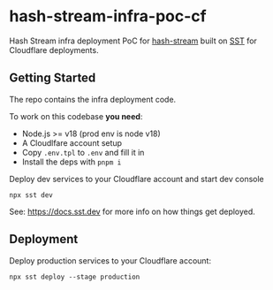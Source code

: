 # hash-stream-infra-poc-cf

Hash Stream infra deployment PoC for [hash-stream] built on [SST] for Cloudflare deployments.

## Getting Started

The repo contains the infra deployment code.

To work on this codebase **you need**:

- Node.js >= v18 (prod env is node v18)
- A Cloudlfare account setup
- Copy `.env.tpl` to `.env` and fill it in
- Install the deps with `pnpm i`

Deploy dev services to your Cloudflare account and start dev console

```console
npx sst dev
```

See: https://docs.sst.dev for more info on how things get deployed.

## Deployment

Deploy production services to your Cloudflare account:

```console
npx sst deploy --stage production
```

[SST]: https://sst.dev
[seed.run]: https://seed.run
[hash-stream]: https://github.com/vasco-santos/hash-stream
